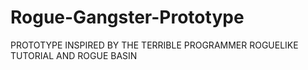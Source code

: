 # Rogue-Gangster-Prototype
PROTOTYPE
INSPIRED BY THE TERRIBLE PROGRAMMER ROGUELIKE TUTORIAL AND ROGUE BASIN

